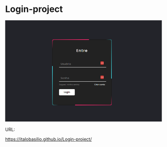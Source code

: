# Login-project

<img src="https://github.com/ItaloBasilio/Login-project/blob/master/assets/login_git.png?raw=true"/>

URL:

https://italobasilio.github.io/Login-project/
